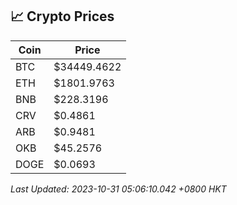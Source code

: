 ## 📈 Crypto Prices

| Coin | Price |
| ---- | ----- |
| BTC | $34449.4622 |
| ETH | $1801.9763 |
| BNB | $228.3196 |
| CRV | $0.4861 |
| ARB | $0.9481 |
| OKB | $45.2576 |
| DOGE | $0.0693 |

_Last Updated: 2023-10-31 05:06:10.042 +0800 HKT_